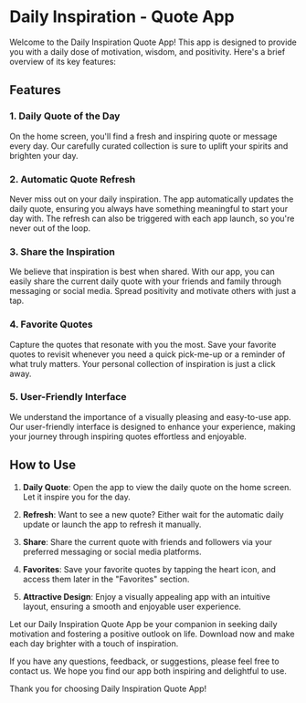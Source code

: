 # Daily Inspiration - Quote App

Welcome to the Daily Inspiration Quote App! This app is designed to provide you with a daily dose of motivation, wisdom, and positivity. Here's a brief overview of its key features:

## Features

### 1. Daily Quote of the Day

On the home screen, you'll find a fresh and inspiring quote or message every day. Our carefully curated collection is sure to uplift your spirits and brighten your day.

### 2. Automatic Quote Refresh

Never miss out on your daily inspiration. The app automatically updates the daily quote, ensuring you always have something meaningful to start your day with. The refresh can also be triggered with each app launch, so you're never out of the loop.

### 3. Share the Inspiration

We believe that inspiration is best when shared. With our app, you can easily share the current daily quote with your friends and family through messaging or social media. Spread positivity and motivate others with just a tap.

### 4. Favorite Quotes

Capture the quotes that resonate with you the most. Save your favorite quotes to revisit whenever you need a quick pick-me-up or a reminder of what truly matters. Your personal collection of inspiration is just a click away.

### 5. User-Friendly Interface

We understand the importance of a visually pleasing and easy-to-use app. Our user-friendly interface is designed to enhance your experience, making your journey through inspiring quotes effortless and enjoyable.

## How to Use

1. **Daily Quote**: Open the app to view the daily quote on the home screen. Let it inspire you for the day.

2. **Refresh**: Want to see a new quote? Either wait for the automatic daily update or launch the app to refresh it manually.

3. **Share**: Share the current quote with friends and followers via your preferred messaging or social media platforms.

4. **Favorites**: Save your favorite quotes by tapping the heart icon, and access them later in the "Favorites" section.

5. **Attractive Design**: Enjoy a visually appealing app with an intuitive layout, ensuring a smooth and enjoyable user experience.

Let our Daily Inspiration Quote App be your companion in seeking daily motivation and fostering a positive outlook on life. Download now and make each day brighter with a touch of inspiration.

If you have any questions, feedback, or suggestions, please feel free to contact us. We hope you find our app both inspiring and delightful to use.

Thank you for choosing Daily Inspiration Quote App!
